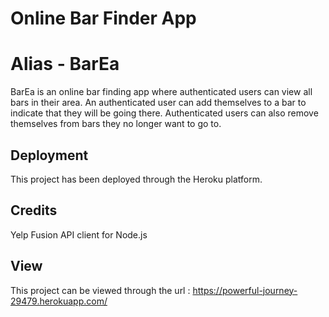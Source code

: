 # Online Bar Finder App
# Alias - BarEa

BarEa is an online bar finding app where authenticated users can view all bars in their area.
An authenticated user can add themselves to a bar to indicate that they will be going there.
Authenticated users can also remove themselves from bars they no longer want to go to.

## Deployment

This project has been deployed through the Heroku platform.

## Credits

Yelp Fusion API client for Node.js

## View

This project can be viewed through the url : https://powerful-journey-29479.herokuapp.com/
